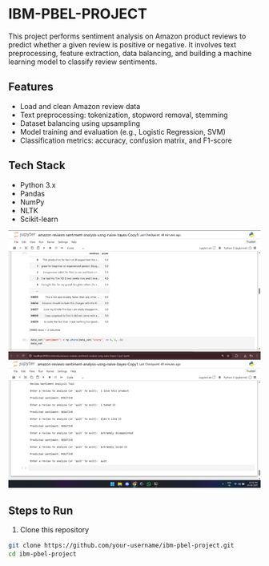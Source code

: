# IBM-PBEL-PROJECT

This project performs sentiment analysis on Amazon product reviews to predict whether a given review is positive or negative. It involves text preprocessing, feature extraction, data balancing, and building a machine learning model to classify review sentiments.

## Features

- Load and clean Amazon review data
- Text preprocessing: tokenization, stopword removal, stemming
- Dataset balancing using upsampling
- Model training and evaluation (e.g., Logistic Regression, SVM)
- Classification metrics: accuracy, confusion matrix, and F1-score

## Tech Stack

- Python 3.x  
- Pandas  
- NumPy  
- NLTK  
- Scikit-learn

![Screen Shots](https://github.com/Zyrus-47/IBM-PBEL-PROJECT/blob/main/Screenshot%202025-08-03%20153148.png)
![Screen Shots](https://github.com/Zyrus-47/IBM-PBEL-PROJECT/blob/main/Screenshot%202025-08-03%20153200.png)

## Steps to Run

1. Clone this repository

```bash
git clone https://github.com/your-username/ibm-pbel-project.git
cd ibm-pbel-project
